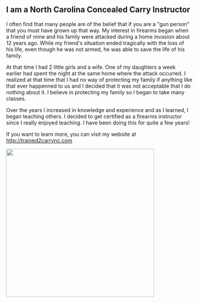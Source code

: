 ## I am a North Carolina Concealed Carry Instructor

I often find that many people are of the belief that if you are a "gun person" that you must have grown up that way.  My interest in firearms began when a friend of mine and his family were attacked during a home invasion about 12 years ago.  While my friend's situation ended tragically with the loss of his life, even though he was not armed, he was able to save the life of his family.  

At that time I had 2 little girls and a wife.  One of my daughters a week earlier had spent the night at the same home where the attack occurred.  I realized at that time that I had no way of protecting my family if anything like that ever happenned to us and I decided that it was not acceptable that I do nothing about it.  I believe in protecting my family so I began to take many classes.  

Over the years I increased in knowledge and experience and as I learned, I began teaching others.  I decided to get certified as a firearms instructor since I really enjoyed teaching.  I have been doing this for quite a few years!

If you want to learn more, you can visit my website at <a href="http://trained2carrync.com" target="_blank">http://trained2carrync.com</a>

<a href="http://trained2carrync.com" target="_blank"><img src="https://i0.wp.com/trained2carrync.com/wp-content/uploads/2020/07/cropped-iStock-614440356-scaled-1.jpg?w=2000&ssl=1" width="400px"></a>
